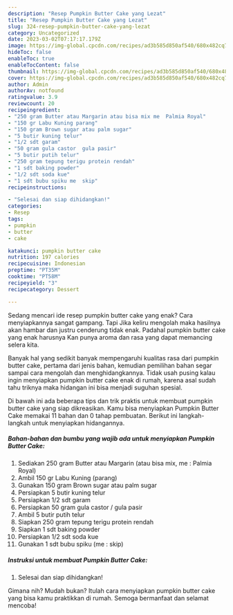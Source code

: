 ```yaml
---
description: "Resep Pumpkin Butter Cake yang Lezat"
title: "Resep Pumpkin Butter Cake yang Lezat"
slug: 324-resep-pumpkin-butter-cake-yang-lezat
category: Uncategorized
date: 2023-03-02T07:17:17.179Z
image: https://img-global.cpcdn.com/recipes/ad3b585d850af540/680x482cq70/pumpkin-butter-cake-foto-resep-utama.jpg
hideToc: false
enableToc: true
enableTocContent: false
thumbnail: https://img-global.cpcdn.com/recipes/ad3b585d850af540/680x482cq70/pumpkin-butter-cake-foto-resep-utama.jpg
cover: https://img-global.cpcdn.com/recipes/ad3b585d850af540/680x482cq70/pumpkin-butter-cake-foto-resep-utama.jpg
author: Admin
authorAv: notfound
ratingvalue: 3.9
reviewcount: 20
recipeingredient:
- "250 gram Butter atau Margarin atau bisa mix me  Palmia Royal"
- "150 gr Labu Kuning parang"
- "150 gram Brown sugar atau palm sugar"
- "5 butir kuning telur"
- "1/2 sdt garam"
- "50 gram gula castor  gula pasir"
- "5 butir putih telur"
- "250 gram tepung terigu protein rendah"
- "1 sdt baking powder"
- "1/2 sdt soda kue"
- "1 sdt bubu spiku me  skip"
recipeinstructions:

- "Selesai dan siap dihidangkan!"
categories:
- Resep
tags:
- pumpkin
- butter
- cake

katakunci: pumpkin butter cake 
nutrition: 197 calories
recipecuisine: Indonesian
preptime: "PT35M"
cooktime: "PT58M"
recipeyield: "3"
recipecategory: Dessert

---
```



Sedang mencari ide resep pumpkin butter cake yang enak? Cara menyiapkannya sangat gampang. Tapi Jika keliru mengolah maka hasilnya akan hambar dan justru cenderung tidak enak. Padahal pumpkin butter cake yang enak harusnya Kan punya aroma dan rasa yang dapat memancing selera kita.




Banyak hal yang sedikit banyak mempengaruhi kualitas rasa dari pumpkin butter cake, pertama dari jenis bahan, kemudian pemilihan bahan segar sampai cara mengolah dan menghidangkannya. Tidak usah pusing kalau ingin menyiapkan pumpkin butter cake enak di rumah, karena asal sudah tahu triknya maka hidangan ini bisa menjadi suguhan spesial.


Di bawah ini ada beberapa tips dan trik praktis untuk membuat pumpkin butter cake yang siap dikreasikan. Kamu bisa menyiapkan Pumpkin Butter Cake memakai 11 bahan dan 0 tahap pembuatan. Berikut ini langkah-langkah untuk menyiapkan hidangannya.

<!--inarticleads1-->

##### Bahan-bahan dan bumbu yang wajib ada untuk menyiapkan Pumpkin Butter Cake:

1. Sediakan 250 gram Butter atau Margarin (atau bisa mix, me : Palmia Royal)
1. Ambil 150 gr Labu Kuning (parang)
1. Gunakan 150 gram Brown sugar atau palm sugar
1. Persiapkan 5 butir kuning telur
1. Persiapkan 1/2 sdt garam
1. Persiapkan 50 gram gula castor / gula pasir
1. Ambil 5 butir putih telur
1. Siapkan 250 gram tepung terigu protein rendah
1. Siapkan 1 sdt baking powder
1. Persiapkan 1/2 sdt soda kue
1. Gunakan 1 sdt bubu spiku (me : skip)




<!--inarticleads2-->

##### Instruksi untuk membuat Pumpkin Butter Cake:


1. Selesai dan siap dihidangkan!



Gimana nih? Mudah bukan? Itulah cara menyiapkan pumpkin butter cake yang bisa kamu praktikkan di rumah. Semoga bermanfaat dan selamat mencoba!
